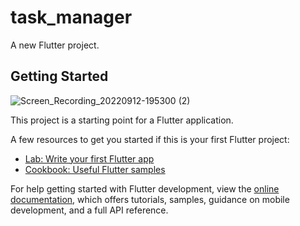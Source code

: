 # task_manager

A new Flutter project.

## Getting Started

![Screen_Recording_20220912-195300 (2)](https://user-images.githubusercontent.com/104300528/189702429-aa5c1007-3437-45ca-82cd-c84c9a2e7338.gif)

This project is a starting point for a Flutter application.

A few resources to get you started if this is your first Flutter project:

- [Lab: Write your first Flutter app](https://docs.flutter.dev/get-started/codelab)
- [Cookbook: Useful Flutter samples](https://docs.flutter.dev/cookbook)

For help getting started with Flutter development, view the
[online documentation](https://docs.flutter.dev/), which offers tutorials,
samples, guidance on mobile development, and a full API reference.
